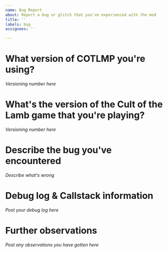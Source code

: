 ```yaml
---
name: Bug Report
about: Report a bug or glitch that you've experienced with the mod
title: ''
labels: bug
assignees: ''

---
```


# What version of COTLMP you're using?
*Versioning number here*

# What's the version of the Cult of the Lamb game that you're playing?
*Versioning number here*

# Describe the bug you've encountered
*Describe what's wrong*

# Debug log & Callstack information
*Post your debug log here*

# Further observations
*Post any observations you have gotten here*
